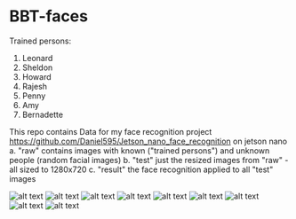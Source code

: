 # BBT-faces

Trained persons:
1. Leonard
2. Sheldon
3. Howard
4. Rajesh
5. Penny
6. Amy
7. Bernadette

This repo contains Data for my face recognition project https://github.com/Daniel595/Jetson_nano_face_recognition on jetson nano 
    a. "raw" contains images with known ("trained persons") and unknown people (random facial images)
    b. "test" just the resized images from "raw" - all sized to 1280x720 
    c. "result" the face recognition applied to all "test" images



![alt text](https://github.com/Daniel595/testdata/blob/master/result/74.png)
![alt text](https://github.com/Daniel595/testdata/blob/master/result/113.png)
![alt text](https://github.com/Daniel595/testdata/blob/master/result/26.png)
![alt text](https://github.com/Daniel595/testdata/blob/master/result/28.png)
![alt text](https://github.com/Daniel595/testdata/blob/master/result/57.png)
![alt text](https://github.com/Daniel595/testdata/blob/master/result/6.png)
![alt text](https://github.com/Daniel595/testdata/blob/master/result/96.png)
![alt text](https://github.com/Daniel595/testdata/blob/master/result/47.png)
![alt text](https://github.com/Daniel595/testdata/blob/master/result/49.png)
